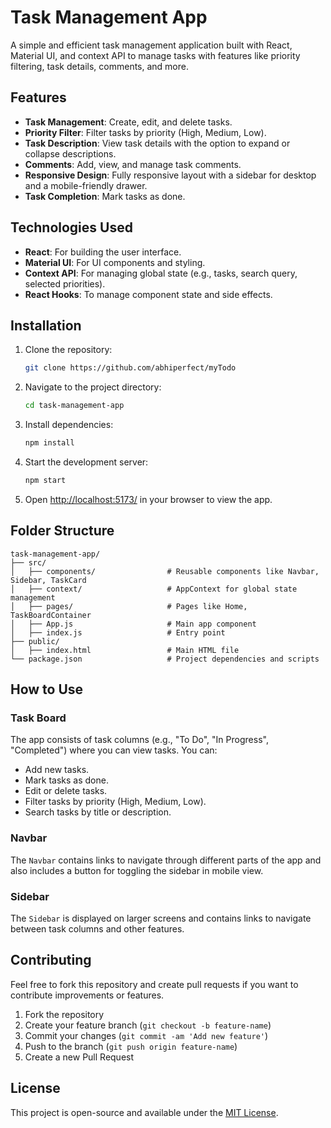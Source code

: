 # Task Management App

A simple and efficient task management application built with React, Material UI, and context API to manage tasks with features like priority filtering, task details, comments, and more.

## Features

- **Task Management**: Create, edit, and delete tasks.
- **Priority Filter**: Filter tasks by priority (High, Medium, Low).
- **Task Description**: View task details with the option to expand or collapse descriptions.
- **Comments**: Add, view, and manage task comments.
- **Responsive Design**: Fully responsive layout with a sidebar for desktop and a mobile-friendly drawer.
- **Task Completion**: Mark tasks as done.

## Technologies Used

- **React**: For building the user interface.
- **Material UI**: For UI components and styling.
- **Context API**: For managing global state (e.g., tasks, search query, selected priorities).
- **React Hooks**: To manage component state and side effects.

## Installation

1. Clone the repository:
   ```bash
   git clone https://github.com/abhiperfect/myTodo
   ```

2. Navigate to the project directory:
   ```bash
   cd task-management-app
   ```

3. Install dependencies:
   ```bash
   npm install
   ```

4. Start the development server:
   ```bash
   npm start
   ```

5. Open [http://localhost:5173/](http://localhost:5173/) in your browser to view the app.

## Folder Structure

```
task-management-app/
├── src/
│   ├── components/                # Reusable components like Navbar, Sidebar, TaskCard
│   ├── context/                   # AppContext for global state management
│   ├── pages/                     # Pages like Home, TaskBoardContainer
│   ├── App.js                     # Main app component
│   ├── index.js                   # Entry point
├── public/
│   ├── index.html                 # Main HTML file
└── package.json                   # Project dependencies and scripts
```

## How to Use

### Task Board
The app consists of task columns (e.g., "To Do", "In Progress", "Completed") where you can view tasks. You can:

- Add new tasks.
- Mark tasks as done.
- Edit or delete tasks.
- Filter tasks by priority (High, Medium, Low).
- Search tasks by title or description.

### Navbar
The `Navbar` contains links to navigate through different parts of the app and also includes a button for toggling the sidebar in mobile view.

### Sidebar
The `Sidebar` is displayed on larger screens and contains links to navigate between task columns and other features.

## Contributing

Feel free to fork this repository and create pull requests if you want to contribute improvements or features.

1. Fork the repository
2. Create your feature branch (`git checkout -b feature-name`)
3. Commit your changes (`git commit -am 'Add new feature'`)
4. Push to the branch (`git push origin feature-name`)
5. Create a new Pull Request

## License

This project is open-source and available under the [MIT License](LICENSE).